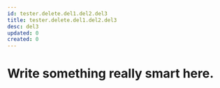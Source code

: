 ```yaml
---
id: tester.delete.del1.del2.del3
title: tester.delete.del1.del2.del3
desc: del3
updated: 0
created: 0
---
```

# Write something really smart here.
